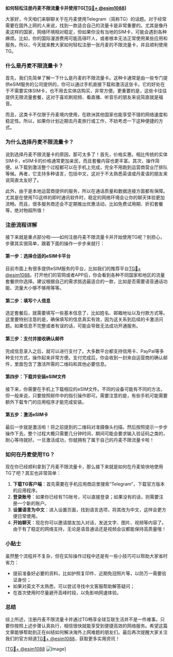 **如何轻松注册丹麦不限流量卡并使用TG[[TG💪+ @esim1088](https://t.me/s/esim1088)]**

大家好，今天咱们来聊聊关于在丹麦使用Telegram（简称TG）的话题。对于经常需要在国外上网的人来说，找到一款适合自己的流量卡是非常重要的。尤其是像丹麦这样的国家，网络环境相对稳定，但如果你没有当地的SIM卡，可能会遇到各种麻烦。比如，你的国际漫游费用可能高得吓人，或者根本无法正常使用某些应用和服务。所以，今天就来教大家如何轻松注册一张丹麦的不限流量卡，并且顺利使用TG。

### 什么是丹麦不限流量卡？

首先，我们先简单了解一下什么是丹麦的不限流量卡。这种卡通常是由一些专门提供eSIM服务的公司提供的，你可以通过手机直接下载和激活这张卡。它的好处在于不需要实体SIM卡，也不用去实体店购买，非常方便。更重要的是，这些卡往往提供无限流量套餐，这对于喜欢刷视频、看直播、听音乐的朋友来说简直就是福音。

而且，这类卡不仅限于丹麦境内使用，在欧洲其他国家也能享受不错的网络速度和稳定性。所以，如果你计划近期去丹麦旅行或工作，不妨考虑一下这种便捷的方式。

### 为什么选择丹麦不限流量卡？

说到选择丹麦不限流量卡的原因，那可太多了！首先，价格实惠。相比传统的实体SIM卡，eSIM卡的价格通常更加亲民，而且套餐内容也更丰富。其次，操作简便。从下载到激活整个过程都可以在手机上完成，完全不用跑到运营商营业厅排队等候。再者，它支持多种语言，包括中文，这对于不太熟悉英语或丹麦语的朋友来说简直太友好了。

此外，由于是本地运营商提供的服务，所以在通话质量和数据连接方面都有保障。尤其是在使用TG这样的即时通讯软件时，稳定的网络环境会让你的聊天体验更加流畅。而且，很多服务商还会不定期推出优惠活动，比如免费试用期、折扣套餐等，绝对物超所值！

### 注册流程详解

接下来就是重点部分啦——如何注册丹麦不限流量卡并开始使用TG呢？别担心，步骤其实很简单，跟着下面的操作一步步来就行：

#### 第一步：选择合适的eSIM卡平台

目前市面上有很多提供eSIM服务的平台，比如我们的推荐平台[TG💪+ @esim1088](https://t.me/s/esim1088)。打开他们的官网或者APP后，你会看到各种不同国家和地区的流量套餐供你选择。建议根据自己的需求挑选最适合的一款，比如是否需要语音通话功能、流量大小够不够用等等。

#### 第二步：填写个人信息

选定套餐后，就需要填写一些基本信息了，比如姓名、邮箱地址以及付款方式等。这里要特别注意的是，确保填写的信息真实有效，因为这关系到后续的卡激活问题。如果信息不完整或者有误的话，可能会导致无法成功开通服务。

#### 第三步：支付并接收确认邮件

完成信息录入之后，就可以进行支付了。大多数平台都支持信用卡、PayPal等多种支付方式，操作起来非常方便。支付完成后，你会收到一封来自运营商的确认邮件，里面包含了激活所需的二维码和其他必要信息。

#### 第四步：下载并安装eSIM文件

接下来，你需要在手机上下载相应的eSIM文件。不同的设备可能有不同的方法，但一般来说，只要按照邮件中的指引操作即可。需要注意的是，有些手机可能需要额外下载专门的应用程序才能完成安装。

#### 第五步：激活eSIM卡

最后一步就是激活啦！将之前提到的二维码对准摄像头扫描，然后按照提示一步步操作下去。整个过程大概只需要几分钟时间，期间可能会要求输入验证码之类的，耐心等待就好。一旦激活成功，你就拥有了属于自己的丹麦不限流量卡啦！

### 如何在丹麦使用TG？

现在你已经顺利拿到了丹麦不限流量卡，那么接下来就是如何在丹麦愉快地使用TG了吧？其实也非常简单：

1. **下载TG客户端**：首先需要在手机应用商店里搜索“Telegram”，下载官方版本的应用程序。
2. **登录账号**：如果你已经有TG账号，可以直接登录；如果没有的话，则需要注册一个新的账户。
3. **设置语言为中文**：进入设置页面，找到语言选项，将其改为中文，这样会更方便日常使用。
4. **开始聊天**：现在你可以邀请朋友加入对话，发送文字、图片、视频等内容了。由于有了稳定的网络支持，无论是语音通话还是视频会议都能保持高质量哦！

### 小贴士

虽然整个流程并不复杂，但在实际操作过程中还是有一些小技巧可以帮助大家省时省力：

- 提前准备好必要的资料，比如护照复印件、近期免冠照片等，以防万一需要验证身份；
- 如果对英文不太熟悉，可以尝试寻找中文客服帮助解答疑问；
- 在首次使用时尽量避开高峰时段，以免影响网速体验。

### 总结

综上所述，注册丹麦不限流量卡并通过TG畅享全球互联生活并不是一件难事。只要你按照上述步骤认真执行，相信很快就能享受到便捷高效的网络服务。希望这篇文章能够帮助到正在纠结如何解决海外上网难题的朋友们。最后再次提醒大家关注我们的官方频道[TG💪+ @esim1088](https://t.me/s/esim1088)，获取更多实用资讯！

[[TG💪+ @esim1088](https://t.me/s/esim1088) ![Image](https://i.postimg.cc/4NQfJmqS/Snipaste-2025-05-13-00-14-12.png)]